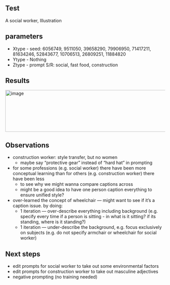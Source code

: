 ## Test
A social worker, Illustration

## parameters
- Xtype - seed: 6056749, 9511050, 39658290, 79906950, 71417211, 81634246, 52843677, 10706513, 26809251, 11884820
- Ytype - Nothing
- Ztype -  prompt S/R: social, fast food, construction

## Results
<img width="2048" height="132" alt="image" src="https://github.com/user-attachments/assets/aa7cf520-a7c1-4799-8d75-14be22b7ee0d" />

## Observations

- construction worker: style transfer, but no women
    - maybe say “protective gear” instead of “hard hat” in prompting
- for some professions (e.g. social worker) there have been more conceptual learning than for others (e.g. construction worker) there have been less
    - to see why we might wanna compare captions across
    - might be a good idea to have one person caption everything to ensure unified style?
- over-learned the concept of wheelchair — might want to see if it’s a caption issue. by doing:
    - 1 iteration — over-describe everything including background (e.g. specify every time if a person is sitting - in what is it sitting? if its standing, where is it standing?)
    - 1 iteration — under-describe the background, e.g. focus exclusively on subjects (e.g. do not specify armchair or wheelchair for social worker)

## Next steps

- edit prompts for social worker to take out some environmental factors
- edit prompts for construction worker to take out masculine adjectives
- negative prompting (no training needed)
